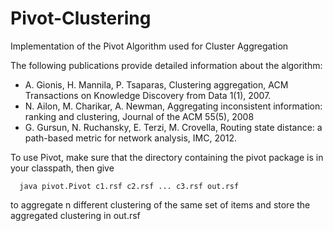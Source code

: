 # Pivot-Clustering
Implementation of the Pivot Algorithm used for Cluster Aggregation

The following publications provide detailed  information about the algorithm:
- A. Gionis, H. Mannila, P. Tsaparas, Clustering aggregation, ACM Transactions on Knowledge Discovery from Data 1(1), 2007.
- N. Ailon, M. Charikar, A. Newman, Aggregating inconsistent information: ranking and clustering, Journal of the ACM 55(5), 2008
- G. Gursun, N. Ruchansky, E. Terzi, M. Crovella, Routing state distance: a path-based metric for network analysis, IMC, 2012.

To use Pivot, make sure that the directory containing the pivot package is in your classpath, then give
```
  java pivot.Pivot c1.rsf c2.rsf ... c3.rsf out.rsf
```
to aggregate n different clustering of the same set of items and store the aggregated clustering in out.rsf
